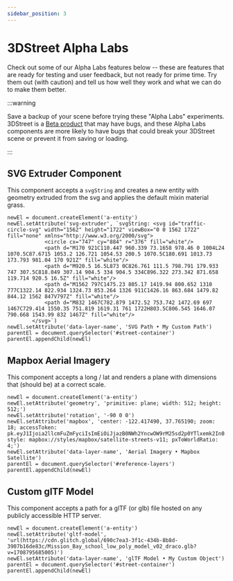 ```yaml
---
sidebar_position: 3
---
```


# 3DStreet Alpha Labs

Check out some of our Alpha Labs features below -- these are features that are ready for testing and user feedback, but not ready for prime time. Try them out (with caution) and tell us how well they work and what we can do to make them better.

:::warning

Save a backup of your scene before trying these "Alpha Labs" experiments. 3DStreet is a [Beta product](https://www.3dstreet.org/docs/3dstreet-editor/saving-and-loading-scenes#beta-software) that may have bugs, and these Alpha Labs components are more likely to have bugs that could break your 3DStreet scene or prevent it from saving or loading.

:::

## SVG Extruder Component

This component accepts a `svgString` and creates a new entity with geometry extruded from the svg and applies the default mixin material grass.

```
newEl = document.createElement('a-entity')
newEl.setAttribute('svg-extruder', `svgString: <svg id="traffic-circle-svg" width="1562" height="1722" viewBox="0 0 1562 1722" fill="none" xmlns="http://www.w3.org/2000/svg">
            <circle cx="747" cy="884" r="376" fill="white"/>
            <path d="M170 921C110.447 960.339 73.1658 978.46 0 1004L24 1070.5C87.6715 1053.2 126.721 1054.53 200.5 1070.5C180.691 1013.73 173.793 981.04 170 921Z" fill="white"/>
            <path d="M920.5 16.5L873 0C826.761 111.5 798.791 179.933 747 307.5C818.049 307.14 904.5 334 904.5 334C896.322 273.342 871.658 119.714 920.5 16.5Z" fill="white"/>
            <path d="M1562 797C1475.23 805.17 1419.94 800.652 1310 777C1322.14 822.934 1324.73 853.264 1326 911C1426.16 863.684 1479.82 844.12 1562 847V797Z" fill="white"/>
            <path d="M832 1467C782.879 1472.52 753.742 1472.69 697 1467C729.414 1550.35 751.819 1619.31 761 1722H803.5C806.545 1646.07 790.668 1543.99 832 1467Z" fill="white"/>
        </svg>`)
newEl.setAttribute('data-layer-name', 'SVG Path • My Custom Path')
parentEl = document.querySelector('#street-container')
parentEl.appendChild(newEl)
```

## Mapbox Aerial Imagery

This component accepts a long / lat and renders a plane with dimensions that (should be) at a correct scale.

```
newEl = document.createElement('a-entity')
newEl.setAttribute('geometry', 'primitive: plane; width: 512; height: 512;')
newEl.setAttribute('rotation', '-90 0 0')
newEl.setAttribute('mapbox', 'center: -122.417490, 37.765190; zoom: 18; accessToken: pk.eyJ1Ijoia2llcmFuZmFyciIsImEiOiJjazB0NWh2YncwOW9rM25sd2p0YTlxemk2In0.mLl4sNGDFbz_QXk0GIK02Q; style: mapbox://styles/mapbox/satellite-streets-v11; pxToWorldRatio: 4;')
newEl.setAttribute('data-layer-name', 'Aerial Imagery • Mapbox Satellite')
parentEl = document.querySelector('#reference-layers')
parentEl.appendChild(newEl)
```

## Custom glTF Model

This component accepts a path for a glTF (or glb) file hosted on any publicly accessible HTTP server.

```
newEl = document.createElement('a-entity')
newEl.setAttribute('gltf-model', 'url(https://cdn.glitch.global/690c7ea3-3f1c-434b-8b8d-3907b16de83c/Mission_Bay_school_low_poly_model_v02_draco.glb?v=1708795685005)')
newEl.setAttribute('data-layer-name', 'glTF Model • My Custom Object')
parentEl = document.querySelector('#street-container')
parentEl.appendChild(newEl)
```

